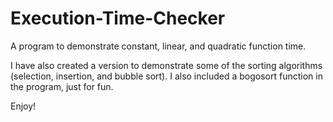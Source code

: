 # Execution-Time-Checker
A program to demonstrate constant, linear, and quadratic function time.

I have also created a version to demonstrate some of the sorting algorithms (selection, insertion, and bubble sort). I also included a bogosort function in the program, just for fun.

Enjoy!